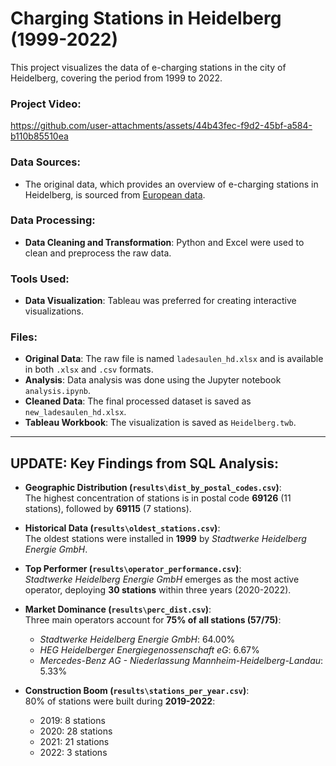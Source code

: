 # Charging Stations in Heidelberg (1999-2022)

This project visualizes the data of e-charging stations in the city of Heidelberg, covering the period from 1999 to 2022.

### Project Video:

https://github.com/user-attachments/assets/44b43fec-f9d2-45bf-a584-b110b85510ea

### Data Sources:
- The original data, which provides an overview of e-charging stations in Heidelberg, is sourced from [European data](https://data.europa.eu/data/datasets/1ff7b0d0-c1e2-42e3-8d64-6bc9dbfd7855?locale=de).
  
### Data Processing:
- **Data Cleaning and Transformation**: Python and Excel were used to clean and preprocess the raw data.
  
### Tools Used:
- **Data Visualization**: Tableau was preferred for creating interactive visualizations.
  
### Files:
- **Original Data**: The raw file is named `ladesaulen_hd.xlsx` and is available in both `.xlsx` and `.csv` formats.
- **Analysis**: Data analysis was done using the Jupyter notebook `analysis.ipynb`.
- **Cleaned Data**: The final processed dataset is saved as `new_ladesaulen_hd.xlsx`.
- **Tableau Workbook**: The visualization is saved as `Heidelberg.twb`.

---

## UPDATE: Key Findings from SQL Analysis:

- **Geographic Distribution (`results\dist_by_postal_codes.csv`)**:  
  The highest concentration of stations is in postal code **69126** (11 stations), followed by **69115** (7 stations).

- **Historical Data (`results\oldest_stations.csv`)**:  
  The oldest stations were installed in **1999** by *Stadtwerke Heidelberg Energie GmbH*.

- **Top Performer (`results\operator_performance.csv`)**:  
  *Stadtwerke Heidelberg Energie GmbH* emerges as the most active operator, deploying **30 stations** within three years (2020-2022).

- **Market Dominance (`results\perc_dist.csv`)**:  
  Three main operators account for **75% of all stations (57/75)**:  
  - *Stadtwerke Heidelberg Energie GmbH*: 64.00%  
  - *HEG Heidelberger Energiegenossenschaft eG*: 6.67%  
  - *Mercedes-Benz AG - Niederlassung Mannheim-Heidelberg-Landau*: 5.33%  

- **Construction Boom (`results\stations_per_year.csv`)**:  
  80% of stations were built during **2019-2022**:  
  - 2019: 8 stations  
  - 2020: 28 stations  
  - 2021: 21 stations  
  - 2022: 3 stations  
